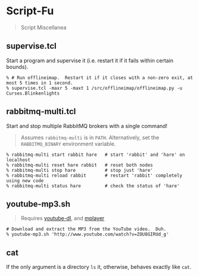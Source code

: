 Script-Fu
=========
> Script Miscellanea

## supervise.tcl

Start a program and supervise it (i.e. restart it if it fails within
certain bounds).

    % # Run offlineimap.  Restart it if it closes with a non-zero exit, at most 5 times in 1 second.
    % supervise.tcl -maxr 5 -maxt 1 /src/offlineimap/offlineimap.py -u Curses.Blinkenlights

## rabbitmq-multi.tcl

Start and stop multiple RabbitMQ brokers with a single command!

> Assumes ```rabbitmq-multi``` is in ```PATH```.  Alternatively, set the ```RABBITMQ_BINARY``` environment variable.

    % rabbitmq-multi start rabbit hare   # start 'rabbit' and 'hare' on localhost
    % rabbitmq-multi reset hare rabbit   # reset both nodes
    % rabbitmq-multi stop hare           # stop just 'hare'
    % rabbitmq-multi reload rabbit       # restart 'rabbit' completely using new code
    % rabbitmq-multi status hare         # check the status of 'hare'

## youtube-mp3.sh

> Requires [youtube-dl](http://rg3.github.com/youtube-dl/), and [mplayer](http://www.mplayerhq.hu/)

    # Download and extract the MP3 from the YouTube video.  Duh.
    % youtube-mp3.sh 'http://www.youtube.com/watch?v=ZOU8GIRUd_g'

## cat

If the only argument is a directory ```ls``` it, otherwise, behaves exactly like ```cat```.

